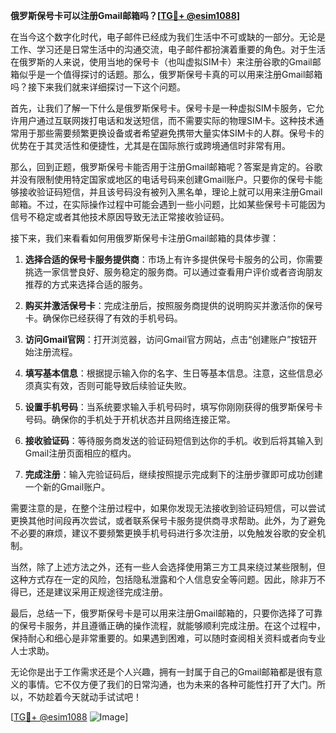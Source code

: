 **俄罗斯保号卡可以注册Gmail邮箱吗？[[TG💪+ @esim1088](https://t.me/s/esim1088)]**

在当今这个数字化时代，电子邮件已经成为我们生活中不可或缺的一部分。无论是工作、学习还是日常生活中的沟通交流，电子邮件都扮演着重要的角色。对于生活在俄罗斯的人来说，使用当地的保号卡（也叫虚拟SIM卡）来注册谷歌的Gmail邮箱似乎是一个值得探讨的话题。那么，俄罗斯保号卡真的可以用来注册Gmail邮箱吗？接下来我们就来详细探讨一下这个问题。

首先，让我们了解一下什么是俄罗斯保号卡。保号卡是一种虚拟SIM卡服务，它允许用户通过互联网拨打电话和发送短信，而不需要实际的物理SIM卡。这种技术通常用于那些需要频繁更换设备或者希望避免携带大量实体SIM卡的人群。保号卡的优势在于其灵活性和便捷性，尤其是在国际旅行或跨境通信时非常有用。

那么，回到正题，俄罗斯保号卡能否用于注册Gmail邮箱呢？答案是肯定的。谷歌并没有限制使用特定国家或地区的电话号码来创建Gmail账户。只要你的保号卡能够接收验证码短信，并且该号码没有被列入黑名单，理论上就可以用来注册Gmail邮箱。不过，在实际操作过程中可能会遇到一些小问题，比如某些保号卡可能因为信号不稳定或者其他技术原因导致无法正常接收验证码。

接下来，我们来看看如何用俄罗斯保号卡注册Gmail邮箱的具体步骤：

1. **选择合适的保号卡服务提供商**：市场上有许多提供保号卡服务的公司，你需要挑选一家信誉良好、服务稳定的服务商。可以通过查看用户评价或者咨询朋友推荐的方式来选择合适的服务。

2. **购买并激活保号卡**：完成注册后，按照服务商提供的说明购买并激活你的保号卡。确保你已经获得了有效的手机号码。

3. **访问Gmail官网**：打开浏览器，访问Gmail官方网站，点击“创建账户”按钮开始注册流程。

4. **填写基本信息**：根据提示输入你的名字、生日等基本信息。注意，这些信息必须真实有效，否则可能导致后续验证失败。

5. **设置手机号码**：当系统要求输入手机号码时，填写你刚刚获得的俄罗斯保号卡号码。确保你的手机处于开机状态并且网络连接正常。

6. **接收验证码**：等待服务商发送的验证码短信到达你的手机。收到后将其输入到Gmail注册页面相应的框内。

7. **完成注册**：输入完验证码后，继续按照提示完成剩下的注册步骤即可成功创建一个新的Gmail账户。

需要注意的是，在整个注册过程中，如果你发现无法接收到验证码短信，可以尝试更换其他时间段再次尝试，或者联系保号卡服务提供商寻求帮助。此外，为了避免不必要的麻烦，建议不要频繁更换手机号码进行多次注册，以免触发谷歌的安全机制。

当然，除了上述方法之外，还有一些人会选择使用第三方工具来绕过某些限制，但这种方式存在一定的风险，包括隐私泄露和个人信息安全等问题。因此，除非万不得已，还是建议采用正规途径完成注册。

最后，总结一下，俄罗斯保号卡是可以用来注册Gmail邮箱的，只要你选择了可靠的保号卡服务，并且遵循正确的操作流程，就能够顺利完成注册。在这个过程中，保持耐心和细心是非常重要的。如果遇到困难，可以随时查阅相关资料或者向专业人士求助。

无论你是出于工作需求还是个人兴趣，拥有一封属于自己的Gmail邮箱都是很有意义的事情。它不仅方便了我们的日常沟通，也为未来的各种可能性打开了大门。所以，不妨趁着今天就动手试试吧！

[[TG💪+ @esim1088](https://t.me/s/esim1088) ![Image](https://i.postimg.cc/4NQfJmqS/Snipaste-2025-05-13-00-14-12.png)]